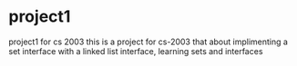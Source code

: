 # project1
project1 for cs 2003
this is a project for cs-2003 that about implimenting a set interface with a linked list interface, learning sets and interfaces 
